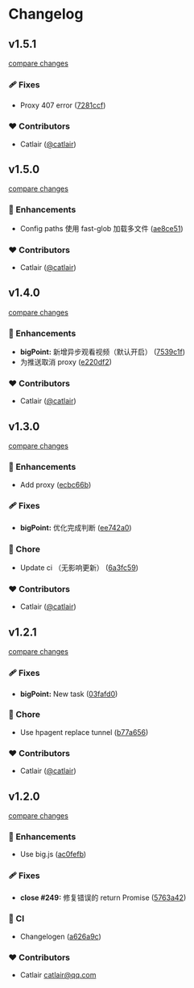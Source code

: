 # Changelog


## v1.5.1

[compare changes](https://github.com/catlair/BiliOutils/compare/v1.5.0...v1.5.1)

### 🩹 Fixes

- Proxy 407 error ([7281ccf](https://github.com/catlair/BiliOutils/commit/7281ccf))

### ❤️ Contributors

- Catlair ([@catlair](http://github.com/catlair))

## v1.5.0

[compare changes](https://github.com/catlair/BiliOutils/compare/v1.4.0...v1.5.0)

### 🚀 Enhancements

- Config paths 使用 fast-glob 加载多文件 ([ae8ce51](https://github.com/catlair/BiliOutils/commit/ae8ce51))

### ❤️ Contributors

- Catlair ([@catlair](http://github.com/catlair))

## v1.4.0

[compare changes](https://github.com/catlair/BiliOutils/compare/v1.3.0...v1.4.0)

### 🚀 Enhancements

- **bigPoint:** 新增异步观看视频（默认开启） ([7539c1f](https://github.com/catlair/BiliOutils/commit/7539c1f))
- 为推送取消 proxy ([e220df2](https://github.com/catlair/BiliOutils/commit/e220df2))

### ❤️ Contributors

- Catlair ([@catlair](http://github.com/catlair))

## v1.3.0

[compare changes](https://github.com/catlair/BiliOutils/compare/v1.2.1...v1.3.0)

### 🚀 Enhancements

- Add proxy ([ecbc66b](https://github.com/catlair/BiliOutils/commit/ecbc66b))

### 🩹 Fixes

- **bigPoint:** 优化完成判断 ([ee742a0](https://github.com/catlair/BiliOutils/commit/ee742a0))

### 🏡 Chore

- Update ci （无影响更新） ([6a3fc59](https://github.com/catlair/BiliOutils/commit/6a3fc59))

### ❤️ Contributors

- Catlair ([@catlair](http://github.com/catlair))

## v1.2.1

[compare changes](https://github.com/catlair/BiliOutils/compare/v1.2.0...v1.2.1)

### 🩹 Fixes

- **bigPoint:** New task ([03fafd0](https://github.com/catlair/BiliOutils/commit/03fafd0))

### 🏡 Chore

- Use hpagent replace tunnel ([b77a656](https://github.com/catlair/BiliOutils/commit/b77a656))

### ❤️ Contributors

- Catlair ([@catlair](http://github.com/catlair))

## v1.2.0

[compare changes](https://github.com/catlair/BiliOutils/compare/v1.1.7...v1.2.0)

### 🚀 Enhancements

- Use big.js ([ac0fefb](https://github.com/catlair/BiliOutils/commit/ac0fefb))

### 🩹 Fixes

- **close #249:** 修复错误的 return Promise ([5763a42](https://github.com/catlair/BiliOutils/commit/5763a42))

### 🤖 CI

- Changelogen ([a626a9c](https://github.com/catlair/BiliOutils/commit/a626a9c))

### ❤️ Contributors

- Catlair <catlair@qq.com>

